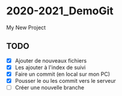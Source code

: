 # 2020-2021_DemoGit

My New Project

## TODO

- [x] Ajouter de nouveaux fichiers
- [x] Les ajouter à l'index de suivi
- [x] Faire un commit (en local sur mon PC)
- [x] Pousser le ou les commit vers le serveur
- [ ] Créer une nouvelle branche
